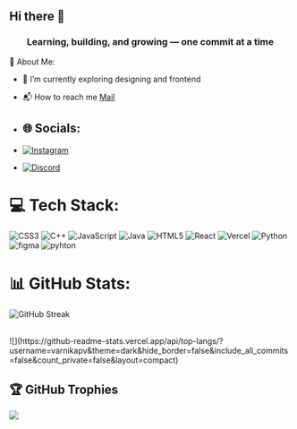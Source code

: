 ## Hi there 👋

<h3 align="center">Learning, building, and growing — one commit at a time</h3>

💫 About Me:

- 🎨 I’m currently exploring designing and frontend
- 📬 How to reach me [Mail](pvarnika05@gmail.com)

- ## 🌐 Socials:
- [![Instagram](https://img.shields.io/badge/Instagram-%23E4405F.svg?logo=Instagram&logoColor=white)](https://instagram.com/varnikaaa.xo)
- [![Discord](https://img.shields.io/badge/Discord-5865F2.svg?logo=discord&logoColor=white)](https://discord.com/users/userid) 

# 💻 Tech Stack:

![CSS3](https://img.shields.io/badge/css3-%231572B6.svg?style=for-the-badge&logo=css3&logoColor=white) ![C++](https://img.shields.io/badge/c++-%2300599C.svg?style=for-the-badge&logo=c%2B%2B&logoColor=white) ![JavaScript](https://img.shields.io/badge/javascript-%23323330.svg?style=for-the-badge&logo=javascript&logoColor=%23F7DF1E) ![Java](https://img.shields.io/badge/java-%23ED8B00.svg?style=for-the-badge&logo=openjdk&logoColor=white) ![HTML5](https://img.shields.io/badge/html5-%23E34F26.svg?style=for-the-badge&logo=html5&logoColor=white)  ![React](https://img.shields.io/badge/react-%2320232a.svg?style=for-the-badge&logo=react&logoColor=%2361DAFB)  ![Vercel](https://img.shields.io/badge/vercel-%23000000.svg?style=for-the-badge&logo=vercel&logoColor=white) ![Python](https://img.shields.io/badge/python-306998.svg?style=for-the-badge&logo=python&logoColor=FFD43B) ![figma](https://img.shields.io/badge/figma-%231572B6.svg?style=for-the-badge&logo=figma&logoColor=white) ![pyhton](https://img.shields.io/badge/python-%231572B6.svg?style=for-the-badge&logo=python&logoColor=white) 
# 📊 GitHub Stats:

![GitHub Streak](https://github-readme-streak-stats.vercel.app/?user=varnikapv&theme=dark&hide_border=false)

<br/>
![](https://github-readme-stats.vercel.app/api/top-langs/?username=varnikapv&theme=dark&hide_border=false&include_all_commits=false&count_private=false&layout=compact)

## 🏆 GitHub Trophies

![](https://github-profile-trophy.vercel.app/?username=varnikapv&theme=radical&no-frame=false&no-bg=true&margin-w=4)
